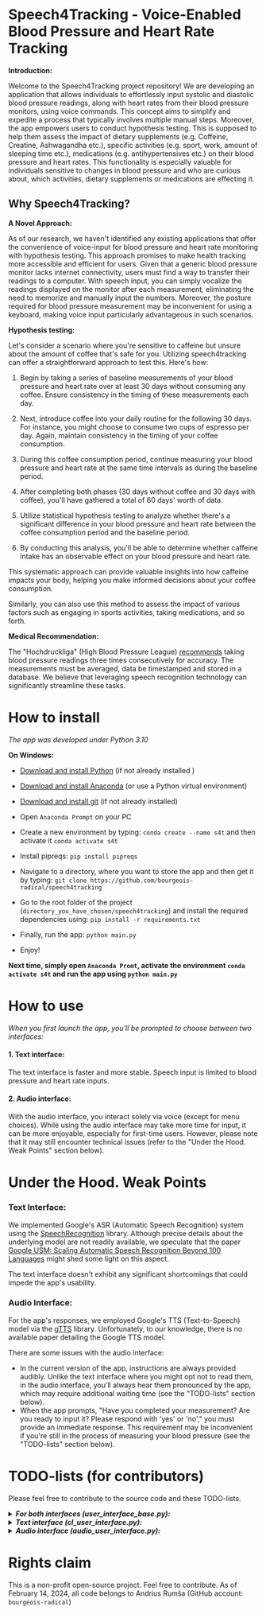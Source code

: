 # Speech4Tracking - Voice-Enabled Blood Pressure and Heart Rate Tracking

**Introduction:**

Welcome to the Speech4Tracking project repository! We are developing an application that allows 
individuals to effortlessly input systolic and diastolic blood pressure readings, 
along with heart rates from their blood pressure monitors, using voice commands. This concept aims to simplify 
and expedite a process that typically involves multiple manual steps. Moreover, the app empowers 
users to conduct hypothesis testing. This is supposed to help them assess the impact of dietary supplements 
(e.g. Coffeine, Creatine, Ashwagandha etc.), specific activities (e.g. sport, work, amount of sleeping time etc.), 
medications (e.g. antihypertensives etc.) on their blood pressure and heart rates.
This functionality is especially valuable for individuals sensitive to changes in blood pressure and who are curious about,
which activities, dietary supplements or medications are effecting it. 

## Why Speech4Tracking?

**A Novel Approach:**

As of our research, we haven't identified any existing applications that offer the convenience of voice-input for 
blood pressure and heart rate monitoring with hypothesis testing. This approach promises to make health tracking more accessible 
and efficient for users. Given that a generic blood pressure monitor lacks internet connectivity, users must 
find a way to transfer their readings to a computer. With speech input, you can simply 
vocalize the readings displayed on the monitor after each measurement, eliminating the 
need to memorize and manually input the numbers. Moreover, the posture required for 
blood pressure measurement may be inconvenient for using a keyboard, making voice 
input particularly advantageous in such scenarios.

**Hypothesis testing:**

Let's consider a scenario where you're sensitive to caffeine but unsure about the amount of coffee that's safe for you. Utilizing speech4tracking can offer a straightforward approach to test this. Here's how:

1. Begin by taking a series of baseline measurements of your blood pressure and heart rate over at least 30 days without consuming any coffee. Ensure consistency in the timing of these measurements each day.


2. Next, introduce coffee into your daily routine for the following 30 days. For instance, you might choose to consume two cups of espresso per day. Again, maintain consistency in the timing of your coffee consumption.


3. During this coffee consumption period, continue measuring your blood pressure and heart rate at the same time intervals as during the baseline period.


4. After completing both phases (30 days without coffee and 30 days with coffee), you'll have gathered a total of 60 days' worth of data.


5. Utilize statistical hypothesis testing to analyze whether there's a significant difference in your blood pressure and heart rate between the coffee consumption period and the baseline period.


6. By conducting this analysis, you'll be able to determine whether caffeine intake has an observable effect on your blood pressure and heart rate.

This systematic approach can provide valuable insights into how caffeine impacts your body, helping you make informed decisions about your coffee consumption.


Similarly, you can also use this method to assess the impact of various factors such as engaging in sports activities, taking medications, and so forth.

**Medical Recommendation:**

The "Hochdruckliga" (High Blood Pressure League) [recommends](https://www.hochdruckliga.de/fileadmin/downloads/presse/pressemeldungen/2019/WHT_Hintergrund_Blutdruckmessen_in_5_Schritten.pdf) 
taking blood pressure readings three times consecutively 
for accuracy. The measurements must be averaged, data be timestamped and stored 
in a database. We believe that leveraging speech recognition technology can significantly streamline these tasks. 

# How to install

_The app was developed under Python 3.10_

**On Windows:**

- [Download and install Python](https://www.python.org/downloads/release/python-31011/) (if not already installed )


- [Download and install Anaconda](https://www.anaconda.com/download) (or use a Python virtual environment)


- [Download and install git](https://git-scm.com/downloads) (if not already installed)


- Open `Anaconda Prompt` on your PC


- Create a new environment by typing: `conda create --name s4t` and then activate it `conda activate s4t`


- Install pipreqs: `pip install pipreqs`


- Navigate to a directory, where you want to store the app and then get it by typing: `git clone https://github.com/bourgeois-radical/speech4tracking`


- Go to the root folder of the project (`directory_you_have_chosen/speech4tracking`) and install the required dependencies using: `pip install -r requirements.txt`


- Finally, run the app: `python main.py`


- Enjoy!


**Next time, simply open `Anaconda Promt`, activate the environment `conda activate s4t` and run the app using `python main.py`**


# How to use
_When you first launch the app, you'll be prompted to choose between two interfaces:_

#### 1. Text interface:

The text interface is faster and more stable. Speech input is limited to blood pressure and heart rate inputs.

#### 2. Audio interface:

With the audio interface, you interact solely via voice (except for menu choices). 
While using the audio interface may take more time for input, it can be more enjoyable, 
especially for first-time users. However, please note that it may still encounter technical issues 
(refer to the "Under the Hood. Weak Points" section below).

# Under the Hood. Weak Points

### Text Interface:

We implemented Google's ASR (Automatic Speech Recognition) system using the 
[SpeechRecognition](https://pypi.org/project/SpeechRecognition/) library. 
Although precise details about the underlying model are not readily available, 
we speculate that the paper 
[Google USM: Scaling Automatic Speech Recognition Beyond 100 Languages](https://arxiv.org/abs/2303.01037) 
might shed some light on this aspect.

The text interface doesn't exhibit any significant shortcomings that could impede the app's usability.

### Audio Interface:

For the app's responses, we employed Google's TTS (Text-to-Speech) model via the 
[gTTS](https://pypi.org/project/gTTS/) library. 
Unfortunately, to our knowledge, there is no available paper detailing the Google TTS model.

There are some issues with the audio interface:

- In the current version of the app, instructions are always provided audibly. 
Unlike the text interface where you might opt not to read them, in the audio interface,
you'll always hear them pronounced by the app, which may require additional waiting time (see the "TODO-lists" section below).
- When the app prompts, "Have you completed your measurement? 
Are you ready to input it? Please respond with 'yes' or 'no'," 
you must provide an immediate response. This requirement may be inconvenient 
if you're still in the process of measuring your blood pressure 
(see the "TODO-lists" section below).

# TODO-lists (for contributors)

Please feel free to contribute to the source code and these TODO-lists.

<details>
  <summary><b><i>For both interfaces (user_interface_base.py):</i></b></summary>
<ul>
  <li>Implement the second menu choice: adding measurements via keyboard</li>
  <li>Implement the third menu choice: adding measurements via .wav files</li>
  <li>Implement the fourth menu choice: print n last records filtered by date or effect (activity, substance etc.)</li>
</ul>
</details>


<details>
  <summary><b><i>Text interface (cl_user_interface.py):</i></b></summary>
<ul>
    <li>Implement a stable method for hypothesis testing (for each feature: systolic, diastolic, heart rates)</li>
    <li>Add a time frame / accepted time gap for hypothesis testing: if a user takes 'pure' measurements daily at 10 a.m.,
then they should be allowed to take affected measurements within a reasonable time frame (e.g., from 9 to 11 a.m.). If this condition is not satisfied, the app should warn that the t-test results may become untrustworthy</li>
    <li>Allow the user to specify data stamps manually</li>
    <li>Support audio input in other languages (German, Russian, Japanese etc.)</li>
    <li>Add more patterns for voice input (like "132 over 77" etc.)</li>
    <li>Enable the user to provide their age, allowing the app to automatically adjust parameters such as F0, shimmer, and jitter for more accurate recognition, especially useful for elderly people</li>
    <li>Allow the user to provide a few supervised inputs (speech and its text target) so that the ASR model can be fine-tuned for each user (potentially achievable with Whisper)</li>
    <li>Provide a user interface with fewer instructions for users who have become accustomed to the app</li>
    <li>Implement automatic generation of reports for doctors (in PDF or another format)</li>
    <li>Introduce unit tests for each method, not only for pattern recognizers. For example, if there is no systolic, diastolic, or heart rate (a user simply didn't pronounce any of them), then `None` will be returned, and NumPy's mean cannot be calculated with `None`. This error must be fixed. More unit tests are needed!</li>
</ul>
</details>


<details>
  <summary><b><i>Audio interface (audio_user_interface.py):</i></b></summary>
<ul>
  <li>Provide an interface where app-generated utterances have fewer instructions for users who have already become accustomed to the app</li>
  <li>Modify the prompt "Have you done your measurement? Are you ready to input it? Tell me yes or no". After that, the user's response must not follow immediately (as it does now). The user may still be measuring their blood pressure. Additionally, fix any errors occurring in the case of a negative ('no') response</li>
<li>Implement menu choice via voice input</li>
  <li>Add utterances for different numbers of measurements:
    <ul>
    <li>"Have you done your first/second/third measurement?"</li>
    <li>"Here are the average rates from one/two/three measurements..."</li>
    </ul>
</li>
</ul>
</details>


# Rights claim
This is a non-profit open-source project. Feel free to contribute. As of February 14, 2024, all code belongs to
Andrius Rumša (GitHub account: `bourgeois-radical`)


